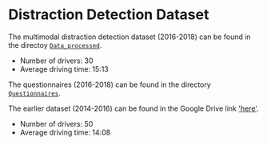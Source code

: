 # Distraction Detection Dataset

The multimodal distraction detection dataset (2016-2018) can be found in the directoy [`Data_processed`](./Data_processed/). 
  * Number of drivers: 30
  * Average driving time: 15:13

The questionnaires (2016-2018) can be found in the directory [`Questionnaires`](./Questionnaires/). 

The earlier dataset (2014-2016) can be found in the Google Drive link ['here'](https://drive.google.com/file/d/1Ttydox-w0havtusU_NLglhqasg5SUx5x/view?usp=sharing).
  * Number of drivers: 50
  * Average driving time: 14:08
